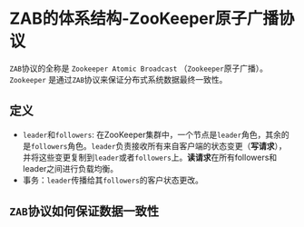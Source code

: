 # ZAB的体系结构-ZooKeeper原子广播协议

`ZAB`协议的全称是 `Zookeeper Atomic Broadcast` （`Zookeeper`原子广播）。`Zookeeper` 是通过`ZAB`协议来保证分布式系统数据最终一致性。

## 定义

- `leader`和`followers`: 在ZooKeeper集群中，一个节点是`leader`角色，其余的是`followers`角色。`leader`负责接收所有来自客户端的状态变更（**写请求**），
并将这些变更复制到`leader`或者`followers`上。**读请求**在所有followers和leader之间进行负载均衡。
- 事务：`leader`传播给其`followers`的客户状态更改。

## `ZAB`协议如何保证数据一致性

